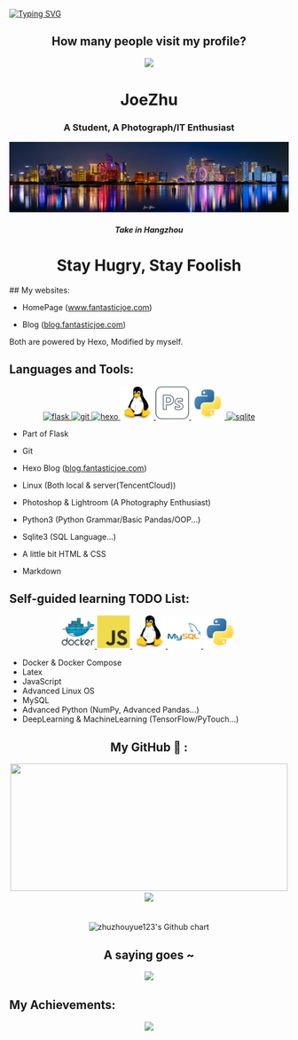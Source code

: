 <a href="https://git.io/typing-svg"><img src="https://readme-typing-svg.demolab.com?font=Fira+Code&weight=600&size=25&pause=1000&color=F7F7F7&center=true&vCenter=true&repeat=false&width=1000&lines=Hi+there+%F0%9F%91%8B+I'm+a+student+from+Hangzhou%2C+China+%F0%9F%87%A8%F0%9F%87%B3" alt="Typing SVG" /></a>




<h2 align="center">How many people visit my profile?</h2>

<div align=center><img src="https://count.getloli.com/get/@zhuzhouyue123?theme=gelbooru" width=500px/></div>



<h1 align="center">JoeZhu</h1>

<h3 align="center">A Student, A Photograph/IT Enthusiast</h3>

![Take in Hangzhou](https://github.com/zhuzhouyue123/gallery/blob/master/Pano.webp)

<h5 align="center">Take in Hangzhou</h5>


<h1 align="center">Stay Hugry, Stay Foolish</h1>
## My websites:

- HomePage (<a href="www.fantasticjoe.com" target="_blank" rel="noreferrer">www.fantasticjoe.com</a>)

- Blog (<a href="blog.fantasticjoe.com" target="_blank" rel="noreferrer">blog.fantasticjoe.com</a>)

Both are powered by Hexo, Modified by myself.

<h2 align="left">Languages and Tools:</h2>
<p align="center">  <a href="https://flask.palletsprojects.com/" target="_blank" rel="noreferrer"> <img src="https://www.vectorlogo.zone/logos/pocoo_flask/pocoo_flask-icon.svg" alt="flask" width="60" height="60"/> </a> <a href="https://git-scm.com/" target="_blank" rel="noreferrer"> <img src="https://www.vectorlogo.zone/logos/git-scm/git-scm-icon.svg" alt="git" width="60" height="60"/> </a> <a href="hexo.io/" target="_blank" rel="noreferrer"> <img src="https://www.vectorlogo.zone/logos/hexoio/hexoio-icon.svg" alt="hexo" width="60" height="60"/> </a>  <a href="https://www.linux.org/" target="_blank" rel="noreferrer"> <img src="https://raw.githubusercontent.com/devicons/devicon/master/icons/linux/linux-original.svg" alt="linux" width="60" height="60"/> </a>  <a href="https://www.photoshop.com/en" target="_blank" rel="noreferrer"> <img src="https://raw.githubusercontent.com/devicons/devicon/master/icons/photoshop/photoshop-line.svg" alt="photoshop" width="60" height="60"/> </a> <a href="https://www.python.org" target="_blank" rel="noreferrer"> <img src="https://raw.githubusercontent.com/devicons/devicon/master/icons/python/python-original.svg" alt="python" width="60" height="60"/> </a> <a href="https://www.sqlite.org/" target="_blank" rel="noreferrer"> <img src="https://www.vectorlogo.zone/logos/sqlite/sqlite-icon.svg" alt="sqlite" width="60" height="60"/> </a> </p>


- Part of Flask

- Git
- Hexo Blog (<a href="blog.fantasticjoe.com" target="_blank" rel="noreferrer">blog.fantasticjoe.com</a>)
- Linux (Both local & server(TencentCloud))
- Photoshop & Lightroom (A Photography Enthusiast)
- Python3 (Python Grammar/Basic Pandas/OOP...)
- Sqlite3 (SQL Language...)
- A little bit HTML & CSS
- Markdown

<h2 align="left">Self-guided learning TODO List:</h2>

<p align="center">  <a href="https://www.docker.com/" target="_blank" rel="noreferrer"> <img src="https://raw.githubusercontent.com/devicons/devicon/master/icons/docker/docker-original-wordmark.svg" alt="docker" width="60" height="60"/> </a>  <a href="https://developer.mozilla.org/en-US/docs/Web/JavaScript" target="_blank" rel="noreferrer"> <img src="https://raw.githubusercontent.com/devicons/devicon/master/icons/javascript/javascript-original.svg" alt="javascript" width="60" height="60"/> </a> <a href="https://www.linux.org/" target="_blank" rel="noreferrer"> <img src="https://raw.githubusercontent.com/devicons/devicon/master/icons/linux/linux-original.svg" alt="linux" width="60" height="60"/> </a> <a href="https://www.mysql.com/" target="_blank" rel="noreferrer"> <img src="https://raw.githubusercontent.com/devicons/devicon/master/icons/mysql/mysql-original-wordmark.svg" alt="mysql" width="60" height="60"/> </a>  <a href="https://www.python.org" target="_blank" rel="noreferrer"> <img src="https://raw.githubusercontent.com/devicons/devicon/master/icons/python/python-original.svg" alt="python" width="60" height="60"/> </a> 

- Docker & Docker Compose
- Latex
- JavaScript
- Advanced Linux OS
- MySQL
- Advanced Python (NumPy, Advanced Pandas...)
- DeepLearning & MachineLearning (TensorFlow/PyTouch...)


<h2 align="center">My GitHub 🐋 :</h2>
<div align="center"><img src="https://github-readme-stats.vercel.app/api?username=zhuzhouyue123&show_icons=true&bg_color=45,43d56f,6fdd6a,92e466,b2eb64,d0f165,e0ea5d,efe357,fcdc55,fdc64b,fcb045,f89a43,f28544&hide_border=True" width=500px height=230px/>
<img src="https://github-readme-stats.vercel.app/api/top-langs?username=zhuzhouyue123&layout=compact&bg_color=45,98d5f7,66e0f4,47e8db,69ecae,a4e978,aee062,b9d74c,c4cd36,9dc338,76b83e,4cab45,069e4d&hide_border=True" width=500px/></div>
<br></br>

<div align="center"><img src="http://ghchart.rshah.org/zhuzhouyue123" alt="zhuzhouyue123's Github chart" /></div>


<h2 align="center">A saying goes ~</h2>
<div align=center><img src="https://quotes-github-readme.vercel.app/api?type=horizontal&theme=dark" ></div>


<h2 align="left">My Achievements:</h2>
<div align="center">
  <img  src="https://github-profile-trophy.vercel.app/?username=zhuzhouyue123&theme=gruvbox&row=1&column=7&no-frame=true&no-bg=true" width = 1000px/>
</div>
